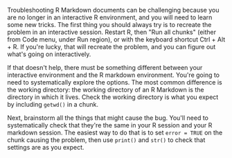 
Troubleshooting R Markdown documents can be challenging because you are no longer in an interactive R environment, and you will need to learn some new tricks. The first thing you should always try is to recreate the problem in an interactive session. Restart R, then "Run all chunks" (either from Code menu, under Run region), or with the keyboard shortcut Ctrl + Alt + R. If you're lucky, that will recreate the problem, and you can figure out what's going on interactively.

If that doesn't help, there must be something different between your interactive environment and the R markdown environment. You're going to need to systematically explore the options. The most common difference is the working directory: the working directory of an R Markdown is the directory in which it lives. Check the working directory is what you expect by including `getwd()` in a chunk.

Next, brainstorm all the things that might cause the bug. You'll need to systematically check that they're the same in your R session and your R markdown session. The easiest way to do that is to set `error = TRUE` on the chunk causing the problem, then use `print()` and `str()` to check that settings are as you expect.
